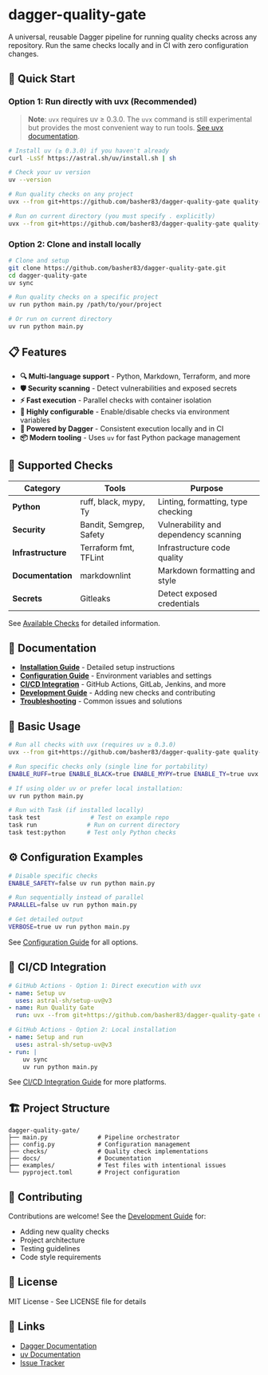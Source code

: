 # dagger-quality-gate

A universal, reusable Dagger pipeline for running quality checks across any repository. Run the same checks locally and in CI with zero configuration changes.

## 🚀 Quick Start

### Option 1: Run directly with uvx (Recommended)

> **Note**: `uvx` requires uv ≥ 0.3.0. The `uvx` command is still experimental but provides the most convenient way to run tools. [See uvx documentation](https://docs.astral.sh/uv/guides/tools/#running-tools).

```bash
# Install uv (≥ 0.3.0) if you haven't already
curl -LsSf https://astral.sh/uv/install.sh | sh

# Check your uv version
uv --version

# Run quality checks on any project
uvx --from git+https://github.com/basher83/dagger-quality-gate quality-gate /path/to/your/project

# Run on current directory (you must specify . explicitly)
uvx --from git+https://github.com/basher83/dagger-quality-gate quality-gate .
```

### Option 2: Clone and install locally

```bash
# Clone and setup
git clone https://github.com/basher83/dagger-quality-gate.git
cd dagger-quality-gate
uv sync

# Run quality checks on a specific project
uv run python main.py /path/to/your/project

# Or run on current directory
uv run python main.py
```

## 📋 Features

- **🔍 Multi-language support** - Python, Markdown, Terraform, and more
- **🛡️ Security scanning** - Detect vulnerabilities and exposed secrets
- **⚡ Fast execution** - Parallel checks with container isolation
- **🔧 Highly configurable** - Enable/disable checks via environment variables
- **🐳 Powered by Dagger** - Consistent execution locally and in CI
- **📦 Modern tooling** - Uses `uv` for fast Python package management

## 🧪 Supported Checks

| Category | Tools | Purpose |
|----------|-------|---------|
| **Python** | ruff, black, mypy, Ty | Linting, formatting, type checking |
| **Security** | Bandit, Semgrep, Safety | Vulnerability and dependency scanning |
| **Infrastructure** | Terraform fmt, TFLint | Infrastructure code quality |
| **Documentation** | markdownlint | Markdown formatting and style |
| **Secrets** | Gitleaks | Detect exposed credentials |

See [Available Checks](docs/checks.md) for detailed information.

## 📖 Documentation

- **[Installation Guide](docs/installation.md)** - Detailed setup instructions
- **[Configuration Guide](docs/configuration.md)** - Environment variables and settings
- **[CI/CD Integration](docs/ci-integration.md)** - GitHub Actions, GitLab, Jenkins, and more
- **[Development Guide](docs/development.md)** - Adding new checks and contributing
- **[Troubleshooting](docs/troubleshooting.md)** - Common issues and solutions

## 🎯 Basic Usage

```bash
# Run all checks with uvx (requires uv ≥ 0.3.0)
uvx --from git+https://github.com/basher83/dagger-quality-gate quality-gate

# Run specific checks only (single line for portability)
ENABLE_RUFF=true ENABLE_BLACK=true ENABLE_MYPY=true ENABLE_TY=true uvx --from git+https://github.com/basher83/dagger-quality-gate quality-gate

# If using older uv or prefer local installation:
uv run python main.py

# Run with Task (if installed locally)
task test              # Test on example repo
task run              # Run on current directory
task test:python      # Test only Python checks
```

## ⚙️ Configuration Examples

```bash
# Disable specific checks
ENABLE_SAFETY=false uv run python main.py

# Run sequentially instead of parallel
PARALLEL=false uv run python main.py

# Get detailed output
VERBOSE=true uv run python main.py
```

See [Configuration Guide](docs/configuration.md) for all options.

## 🐳 CI/CD Integration

```yaml
# GitHub Actions - Option 1: Direct execution with uvx
- name: Setup uv
  uses: astral-sh/setup-uv@v3
- name: Run Quality Gate
  run: uvx --from git+https://github.com/basher83/dagger-quality-gate quality-gate

# GitHub Actions - Option 2: Local installation
- name: Setup and run
  uses: astral-sh/setup-uv@v3
- run: |
    uv sync
    uv run python main.py
```

See [CI/CD Integration Guide](docs/ci-integration.md) for more platforms.

## 🏗️ Project Structure

```plaintext
dagger-quality-gate/
├── main.py              # Pipeline orchestrator
├── config.py            # Configuration management
├── checks/              # Quality check implementations
├── docs/                # Documentation
├── examples/            # Test files with intentional issues
└── pyproject.toml       # Project configuration
```

## 🤝 Contributing

Contributions are welcome! See the [Development Guide](docs/development.md) for:

- Adding new quality checks
- Project architecture
- Testing guidelines
- Code style requirements

## 📄 License

MIT License - See LICENSE file for details

## 🔗 Links

- [Dagger Documentation](https://docs.dagger.io/)
- [uv Documentation](https://github.com/astral-sh/uv)
- [Issue Tracker](https://github.com/basher83/dagger-quality-gate/issues)
